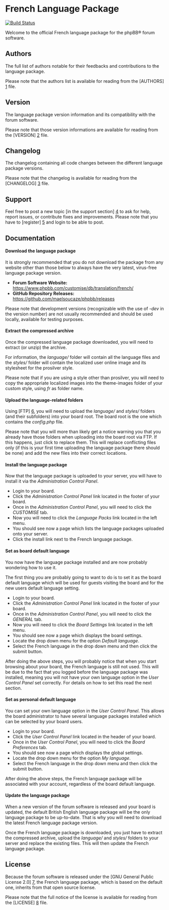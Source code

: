 French Language Package
=======================
[![Build Status](https://travis-ci.org/maelsoucaze/phpbb.svg)](https://travis-ci.org/maelsoucaze/phpbb)

Welcome to the official French language package for the phpBB® forum software.

Authors
-------

The full list of authors notable for their feedbacks and contributions to the language package.

Please note that the authors list is available for reading from the [AUTHORS] [1] file.

Version
-------

The language package version information and its compatibility with the forum software.

Please note that those version informations are available for reading from the [VERSION] [2] file.

Changelog
---------

The changelog containing all code changes between the different language package versions.

Please note that the changelog is available for reading from the [CHANGELOG] [3] file.

Support
-------

Feel free to post a new topic [in the support section] [4] to ask for help, report issues, or contribute fixes and improvements. Please note that you have to [register] [5] and login to be able to post.

Documentation
-------------

#### Download the language package

It is strongly recommended that you do not download the package from any website other than those below to always have the very latest, virus-free language package version.

  - **Forum Software Website:** https://www.phpbb.com/customise/db/translation/french/
  - **GitHub Repository Releases:** https://github.com/maelsoucaze/phpbb/releases

Please note that development versions (recognizable with the use of *-dev* in the version number) are not usually recommended and should be used locally, available for testing purposes.

#### Extract the compressed archive

Once the compressed language package downloaded, you will need to extract (or unzip) the archive.

For information, the *language/* folder will contain all the language files and the *styles/* folder will contain the localized user online image and its stylesheet for the prosilver style.

Please note that if you are using a style other than prosilver, you will need to copy the appropriate localized images into the theme-images folder of your custom style, using *fr* as folder name.

#### Upload the language-related folders

Using [FTP] [6], you will need to upload the *language/* and *styles/* folders (and their subfolders) into your board root. The board root is the one which contains the *config.php* file.

Please note that you will more than likely get a notice warning you that you already have those folders when uploading into the board root via FTP. If this happens, just click to replace them. This will replace conflicting files only (if this is your first time uploading the language package there should be none) and add the new files into their correct locations.

#### Install the language package

Now that the language package is uploaded to your server, you will have to install it via the *Administration Control Panel*.

  - Login to your board.
  - Click the *Administration Control Panel* link located in the footer of your board.
  - Once in the *Administration Control Panel*, you will need to click the *CUSTOMISE* tab.
  - Now you will need to click the *Language Packs* link located in the left menu.
  - You should see now a page which lists the language packages uploaded onto your server.
  - Click the install link next to the French language package.

#### Set as board default language

You now have the language package installed and are now probably wondering how to use it.

The first thing you are probably going to want to do is to set it as the board default language which will be used for guests visiting the board and for the new users default language setting.

  - Login to your board.
  - Click the *Administration Control Panel* link located in the footer of your board.
  - Once in the *Administration Control Panel*, you will need to click the *GENERAL* tab.
  - Now you will need to click the *Board Settings* link located in the left menu.
  - You should see now a page which displays the board settings.
  - Locate the drop down menu for the option *Default language*.
  - Select the French language in the drop down menu and then click the submit button.

After doing the above steps, you will probably notice that when you start browsing about your board, the French language is still not used. This will be due to the fact that you logged before the language package was installed, meaning you will not have your own language option in the *User Control Panel* set correctly. For details on how to set this read the next section.

#### Set as personal default language

You can set your own language option in the *User Control Panel*. This allows the board administrator to have several language packages installed which can be selected by your board users.

  - Login to your board.
  - Click the *User Control Panel* link located in the header of your board.
  - Once in the *User Control Panel*, you will need to click the *Board Preferences* tab.
  - You should see now a page which displays the global settings.
  - Locate the drop down menu for the option *My language*.
  - Select the French language in the drop down menu and then click the submit button.

After doing the above steps, the French language package will be associated with your account, regardless of the board default language.

#### Update the language package

When a new version of the forum software is released and your board is updated, the default British English language package will be the only language package to be up-to-date. That is why you will need to download the latest French language package version.

Once the French language package is downloaded, you just have to extract the compressed archive, upload the *language/* and *styles/* folders to your server and replace the existing files. This will then update the French language package.

License
-------

Because the forum software is released under the [GNU General Public License 2.0] [7], the French language package, which is based on the default one, inherits from that open source license.

Please note that the full notice of the license is available for reading from the [LICENSE] [8] file.

[1]:https://github.com/maelsoucaze/phpbb/blob/master/language/fr/AUTHORS
[2]:https://github.com/maelsoucaze/phpbb/blob/master/language/fr/VERSION
[3]:https://github.com/maelsoucaze/phpbb/blob/master/language/fr/CHANGELOG
[4]:https://www.phpbb.com/customise/db/translation/french/support
[5]:https://www.phpbb.com/community/ucp.php?mode=register
[6]:http://en.wikipedia.org/wiki/File_Transfer_Protocol
[7]:http://opensource.org/licenses/gpl-2.0.php
[8]:https://github.com/maelsoucaze/phpbb/blob/master/language/fr/LICENSE
